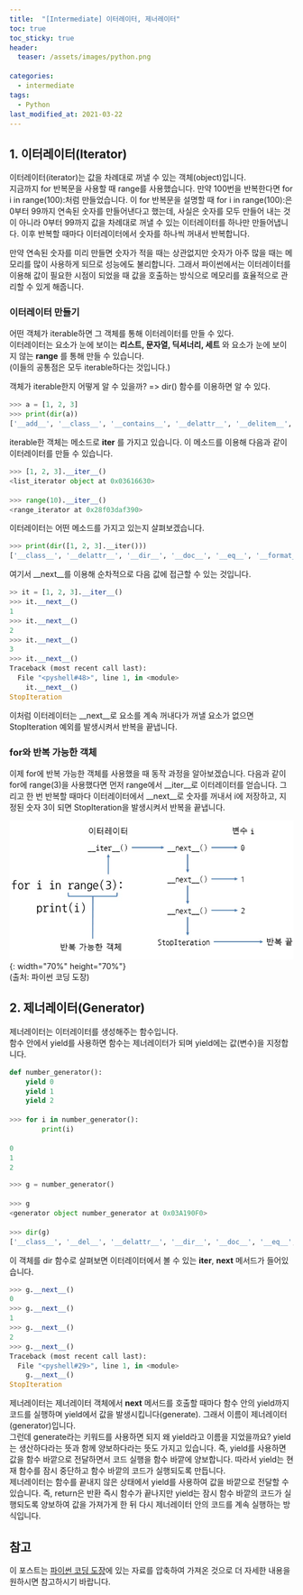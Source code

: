 ```yaml
---
title:  "[Intermediate] 이터레이터, 제너레이터"
toc: true
toc_sticky: true
header:
  teaser: /assets/images/python.png

categories:
  - intermediate
tags:
  - Python
last_modified_at: 2021-03-22
---
```



## 1. 이터레이터(Iterator)
이터레이터(iterator)는 값을 차례대로 꺼낼 수 있는 객체(object)입니다.  
지금까지 for 반복문을 사용할 때 range를 사용했습니다. 만약 100번을 반복한다면 for i in range(100):처럼 만들었습니다. 이 for 반복문을 설명할 때 for i in range(100):은 0부터 99까지 연속된 숫자를 만들어낸다고 했는데, 사실은 숫자를 모두 만들어 내는 것이 아니라 0부터 99까지 값을 차례대로 꺼낼 수 있는 이터레이터를 하나만 만들어냅니다. 이후 반복할 때마다 이터레이터에서 숫자를 하나씩 꺼내서 반복합니다.  

만약 연속된 숫자를 미리 만들면 숫자가 적을 때는 상관없지만 숫자가 아주 많을 때는 메모리를 많이 사용하게 되므로 성능에도 불리합니다. 그래서 파이썬에서는 이터레이터를 이용해 값이 필요한 시점이 되었을 때 값을 호출하는 방식으로 메모리를 효율적으로 관리할 수 있게 해줍니다.  

### 이터레이터 만들기
어떤 객체가 iterable하면 그 객체를 통해 이터레이터를 만들 수 있다.   
이터레이터는 요소가 눈에 보이는 __리스트, 문자열, 딕셔너리, 세트__ 와 요소가 눈에 보이지 않는 __range__ 를 통해 만들 수 있습니다.  
(이들의 공통점은 모두 iterable하다는 것입니다.)  

객체가 iterable한지 어떻게 알 수 있을까? => dir() 함수를 이용하면 알 수 있다.

```python
>>> a = [1, 2, 3]
>>> print(dir(a))
['__add__', '__class__', '__contains__', '__delattr__', '__delitem__', '__dir__', '__doc__', '__eq__', '__format__', '__ge__', '__getattribute__', '__getitem__', '__gt__', '__hash__', '__iadd__', '__imul__', '__init__', '__init_subclass__', '__iter__', '__le__', '__len__', '__lt__', '__mul__', '__ne__', '__new__', '__reduce__', '__reduce_ex__', '__repr__', '__reversed__', '__rmul__', '__setattr__', '__setitem__', '__sizeof__', '__str__', '__subclasshook__', 'append', 'clear', 'copy', 'count', 'extend', 'index', 'insert', 'pop', 'remove', 'reverse', 'sort']
```
iterable한 객체는 메소드로 __iter__ 를 가지고 있습니다. 이 메소드를 이용해 다음과 같이 이터레이터를 만들 수 있습니다.  

```python
>>> [1, 2, 3].__iter__()
<list_iterator object at 0x03616630>

>>> range(10).__iter__()
<range_iterator at 0x28f03daf390>
```

이터레이터는 어떤 메소드를 가지고 있는지 살펴보겠습니다.  

```python
>>> print(dir([1, 2, 3].__iter()))
['__class__', '__delattr__', '__dir__', '__doc__', '__eq__', '__format__', '__ge__', '__getattribute__', '__gt__', '__hash__', '__init__', '__init_subclass__', '__iter__', '__le__', '__length_hint__', '__lt__', '__ne__', '__new__', '__next__', '__reduce__', '__reduce_ex__', '__repr__', '__setattr__', '__setstate__', '__sizeof__', '__str__', '__subclasshook__']
```  
여기서 __next__를 이용해 순차적으로 다음 값에 접근할 수 있는 것입니다.  

```python
>> it = [1, 2, 3].__iter__()
>>> it.__next__()
1
>>> it.__next__()
2
>>> it.__next__()
3
>>> it.__next__()
Traceback (most recent call last):
  File "<pyshell#48>", line 1, in <module>
    it.__next__()
StopIteration
```  
이처럼 이터레이터는 __next__로 요소를 계속 꺼내다가 꺼낼 요소가 없으면 StopIteration 예외를 발생시켜서 반복을 끝냅니다.  

### for와 반복 가능한 객체

이제 for에 반복 가능한 객체를 사용했을 때 동작 과정을 알아보겠습니다. 다음과 같이 for에 range(3)을 사용했다면 먼저 range에서 __iter__로 이터레이터를 얻습니다. 그리고 한 번 반복할 때마다 이터레이터에서 __next__로 숫자를 꺼내서 i에 저장하고, 지정된 숫자 3이 되면 StopIteration을 발생시켜서 반복을 끝냅니다.  

![](/assets/images/iter.jpg){: width="70%" height="70%"}  
(출처: 파이썬 코딩 도장)  

## 2. 제너레이터(Generator)  
제너레이터는 이터레이터를 생성해주는 함수입니다.  
함수 안에서 yield를 사용하면 함수는 제너레이터가 되며 yield에는 값(변수)을 지정합니다.

```python
def number_generator():
    yield 0
    yield 1
    yield 2
 
>>> for i in number_generator():
        print(i)

0
1
2
```

```python
>>> g = number_generator()

>>> g
<generator object number_generator at 0x03A190F0>

>>> dir(g)
['__class__', '__del__', '__delattr__', '__dir__', '__doc__', '__eq__', '__format__', '__ge__', '__getattribute__', '__gt__', '__hash__', '__init__', '__init_subclass__', '__iter__', '__le__', '__lt__', '__name__', '__ne__', '__new__', '__next__', '__qualname__', '__reduce__', '__reduce_ex__', '__repr__', '__setattr__', '__sizeof__', '__str__', '__subclasshook__', 'close', 'gi_code', 'gi_frame', 'gi_running', 'gi_yieldfrom', 'send', 'throw']
```
이 객체를 dir 함수로 살펴보면 이터레이터에서 볼 수 있는 __iter__, __next__ 메서드가 들어있습니다.

```python
>>> g.__next__()
0
>>> g.__next__()
1
>>> g.__next__()
2
>>> g.__next__()
Traceback (most recent call last):
  File "<pyshell#29>", line 1, in <module>
    g.__next__()
StopIteration
```
제너레이터는 제너레이터 객체에서 __next__ 메서드를 호출할 때마다 함수 안의 yield까지 코드를 실행하며 yield에서 값을 발생시킵니다(generate). 그래서 이름이 제너레이터(generator)입니다.  
그런데 generate라는 키워드를 사용하면 되지 왜 yield라고 이름을 지었을까요? yield는 생산하다라는 뜻과 함께 양보하다라는 뜻도 가지고 있습니다. 즉, yield를 사용하면 값을 함수 바깥으로 전달하면서 코드 실행을 함수 바깥에 양보합니다. 따라서 yield는 현재 함수를 잠시 중단하고 함수 바깥의 코드가 실행되도록 만듭니다.  
제너레이터는 함수를 끝내지 않은 상태에서 yield를 사용하여 값을 바깥으로 전달할 수 있습니다. 즉, return은 반환 즉시 함수가 끝나지만 yield는 잠시 함수 바깥의 코드가 실행되도록 양보하여 값을 가져가게 한 뒤 다시 제너레이터 안의 코드를 계속 실행하는 방식입니다.  

## 참고

이 포스트는 [파이썬 코딩 도장](https://dojang.io/mod/page/view.php?id=2405)에 있는 자료를 압축하여 가져온 것으로 더 자세한 내용을 원하시면 참고하시기 바랍니다.  
